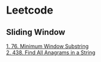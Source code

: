 # Leetcode
## Sliding Window
[1. 76. Minimum Window Substring](https://github.com/LarryAndCode/LeetCode-Note/blob/master/Sliding%20Window/438.%20Find%20All%20Anagrams%20in%20a%20String.md)   
[2. 438. Find All Anagrams in a String](https://github.com/LarryAndCode/LeetCode-Note/blob/master/Sliding%20Window/438.%20Find%20All%20Anagrams%20in%20a%20String.md)
